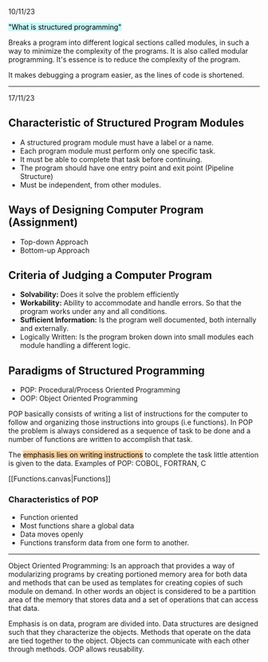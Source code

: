 10/11/23

<mark style="background: #ABF7F7A6;"> "What is structured programming"</mark>


Breaks a program into different logical sections called modules, in such a way to minimize the complexity of the programs. It is also called modular programming. It's essence is to reduce the complexity of the program.

It makes debugging a program easier, as the lines of code is shortened. 

---
17/11/23
## Characteristic of Structured Program Modules
- A structured program module must have a label or a name.
- Each program module must perform only one specific task.
- It must be able to complete that task before continuing.
- The program should have one entry point and exit point  (Pipeline Structure)
- Must be independent, from other modules. 

## Ways of Designing Computer Program (Assignment)
- Top-down Approach
- Bottom-up Approach 

## Criteria of Judging a Computer Program
- **Solvability:** Does it solve the problem efficiently 
- **Workability:** Ability to accommodate and handle errors. So that the program works under any and all conditions. 
- **Sufficient Information:** Is the program well documented, both internally and externally. 
- Logically Written: Is the program broken down into small modules each module handling a different logic. 


## Paradigms of Structured Programming
- POP: Procedural/Process Oriented Programming
- OOP: Object Oriented Programming


POP basically consists of writing a list of instructions for the computer to follow and organizing those instructions into groups (i.e functions). In POP the problem is always considered as a sequence of task to be done and a number of functions are written to accomplish that task.

 The <mark style="background: #FFB86CA6;">emphasis lies on writing instructions</mark> to complete the task little attention is given to the data. 
Examples  of POP:
COBOL, FORTRAN, C

[[Functions.canvas|Functions]]

### Characteristics of POP
- Function oriented
- Most functions share a global data
- Data moves openly 
- Functions transform data from one form to another.

---
Object Oriented Programming:
Is an approach that provides a way of modularizing programs by creating portioned memory area for both data and methods that can be used as templates for creating copies of such module on demand.
In other words an object is considered to be a partition area of the memory that stores data and a set of operations that can access that data.

Emphasis is on data, program are divided into. Data structures are designed such that they characterize the objects. 
Methods that operate on the data are tied together to the object. Objects can communicate with each other through methods. OOP allows reusability. 